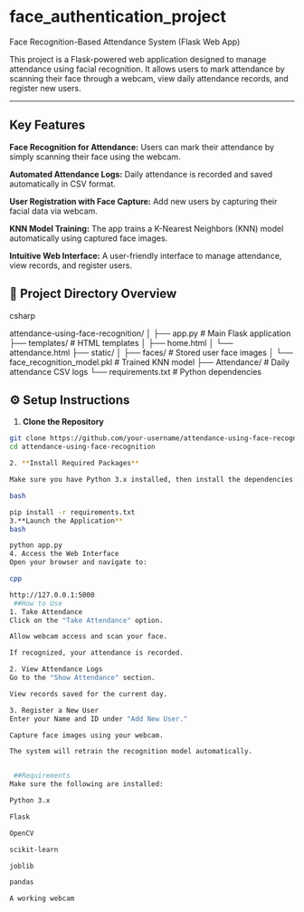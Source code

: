 # face_authentication_project
Face Recognition-Based Attendance System (Flask Web App)


This project is a Flask-powered web application designed to manage attendance using facial recognition. It allows users to mark attendance by scanning their face through a webcam, view daily attendance records, and register new users.


---

## Key Features
**Face Recognition for Attendance:**
Users can mark their attendance by simply scanning their face using the webcam.

**Automated Attendance Logs:**
Daily attendance is recorded and saved automatically in CSV format.

**User Registration with Face Capture:**
Add new users by capturing their facial data via webcam.

**KNN Model Training:**
The app trains a K-Nearest Neighbors (KNN) model automatically using captured face images.

**Intuitive Web Interface:**
A user-friendly interface to manage attendance, view records, and register users.

## 📁 Project Directory Overview
csharp

attendance-using-face-recognition/
│
├── app.py                          # Main Flask application
├── templates/                      # HTML templates
│   ├── home.html
│   └── attendance.html
├── static/
│   ├── faces/                      # Stored user face images
│   └── face_recognition_model.pkl # Trained KNN model
├── Attendance/                     # Daily attendance CSV logs
└── requirements.txt                # Python dependencies
## ⚙️ Setup Instructions
1. **Clone the Repository**
   
```bash
git clone https://github.com/your-username/attendance-using-face-recognition.git
cd attendance-using-face-recognition

2. **Install Required Packages**

Make sure you have Python 3.x installed, then install the dependencies:

bash

pip install -r requirements.txt
3.**Launch the Application**
bash

python app.py
4. Access the Web Interface
Open your browser and navigate to:

cpp

http://127.0.0.1:5000
 ##How to Use
1. Take Attendance
Click on the "Take Attendance" option.

Allow webcam access and scan your face.

If recognized, your attendance is recorded.

2. View Attendance Logs
Go to the "Show Attendance" section.

View records saved for the current day.

3. Register a New User
Enter your Name and ID under "Add New User."

Capture face images using your webcam.

The system will retrain the recognition model automatically.


 ##Requirements
Make sure the following are installed:

Python 3.x

Flask

OpenCV

scikit-learn

joblib

pandas

A working webcam


